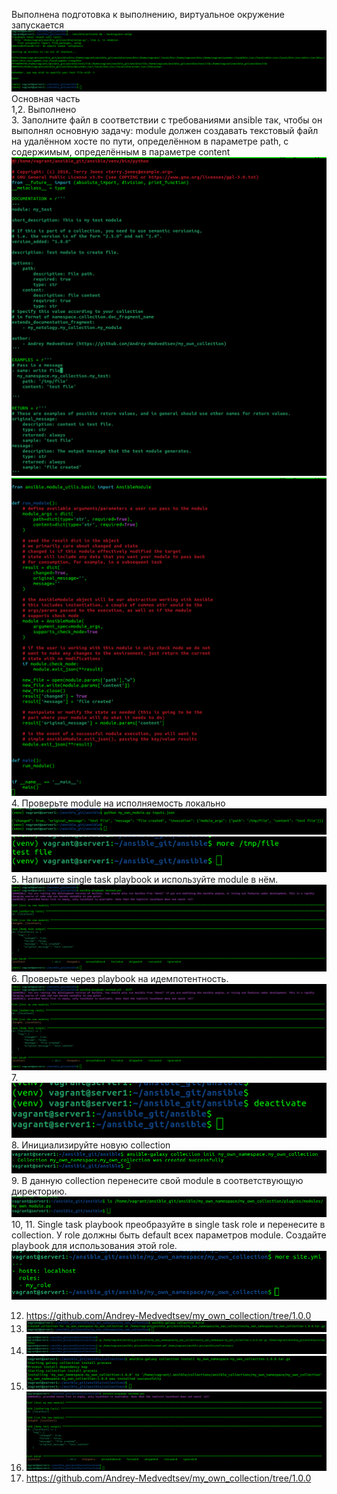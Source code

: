 Выполнена подготовка к выполнению, виртуальное окружение запускается<br/>
![img_202.png](img_202.png)
Основная часть<br/>
1,2. Выполнено<br/>
3. Заполните файл в соответствии с требованиями ansible так, чтобы он выполнял основную задачу: module должен создавать текстовый файл на удалённом хосте по пути, определённом в параметре path, с содержимым, определённым в параметре content<br/>
![img_203.png](img_203.png)
![img_204.png](img_204.png)
4. Проверьте module на исполняемость локально<br/>
![img_201.png](img_201.png)
![img_205.png](img_205.png)
5. Напишите single task playbook и используйте module в нём.<br/>
![img_206.png](img_206.png)
6. Проверьте через playbook на идемпотентность.<br/>
![img_209.png](img_209.png)
7. <br/>![img_210.png](img_210.png)<br/>
8. Инициализируйте новую collection<br/>
![img_211.png](img_211.png)
9. В данную collection перенесите свой module в соответствующую директорию.<br/>
![img_212.png](img_212.png)
10, 11. Single task playbook преобразуйте в single task role и перенесите в collection. У role должны быть default всех параметров module. Создайте playbook для использования этой role.<br/>
![img_213.png](img_213.png)


12. https://github.com/Andrey-Medvedtsev/my_own_collection/tree/1.0.0<br/>
13. ![img_214.png](img_214.png)<br/>
14. ![img_218.png](img_218.png)<br/>
15. ![img_216.png](img_216.png)<br/>
16. ![img_217.png](img_217.png)<br/>
17. https://github.com/Andrey-Medvedtsev/my_own_collection/tree/1.0.0<br/>